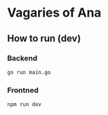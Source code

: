 # Vagaries of Ana

## How to run (dev)

### Backend
```bash
go run main.go
```

### Frontned
```bash
npm run dev
```
